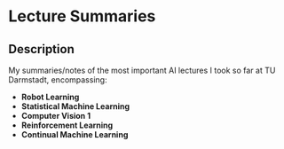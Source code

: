 # Lecture Summaries
## Description
My summaries/notes of the most important AI lectures I took so far at TU Darmstadt, encompassing:
- **Robot Learning** 
- **Statistical Machine Learning** 
- **Computer Vision 1** 
- **Reinforcement Learning**
- **Continual Machine Learning**

